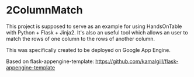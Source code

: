 2ColumnMatch
============

This project is supposed to serve as an example for using HandsOnTable with Python + Flask + Jinja2. It's also an useful tool which allows an user to match the rows of one column to the rows of another column.

This was specifically created to be deployed on Google App Engine.

Based on flask-appengine-template: https://github.com/kamalgill/flask-appengine-template